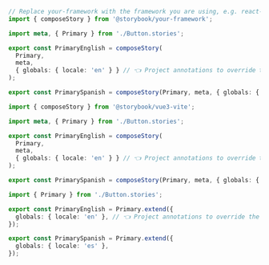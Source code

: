 ```ts filename="Button.stories.portable.ts" renderer="react" language="ts" tabTitle="CSF 3"
// Replace your-framework with the framework you are using, e.g. react-vite, nextjs, nextjs-vite, etc.
import { composeStory } from '@storybook/your-framework';

import meta, { Primary } from './Button.stories';

export const PrimaryEnglish = composeStory(
  Primary,
  meta,
  { globals: { locale: 'en' } } // 👈 Project annotations to override the locale
);

export const PrimarySpanish = composeStory(Primary, meta, { globals: { locale: 'es' } });
```

```ts filename="Button.stories.portable.ts" renderer="vue" language="ts"
import { composeStory } from '@storybook/vue3-vite';

import meta, { Primary } from './Button.stories';

export const PrimaryEnglish = composeStory(
  Primary,
  meta,
  { globals: { locale: 'en' } } // 👈 Project annotations to override the locale
);

export const PrimarySpanish = composeStory(Primary, meta, { globals: { locale: 'es' } });
```

```ts filename="Button.stories.portable.ts" renderer="react" language="ts" tabTitle="CSF Next 🧪"
import { Primary } from './Button.stories';

export const PrimaryEnglish = Primary.extend({
  globals: { locale: 'en' }, // 👈 Project annotations to override the locale
});

export const PrimarySpanish = Primary.extend({
  globals: { locale: 'es' },
});
```

